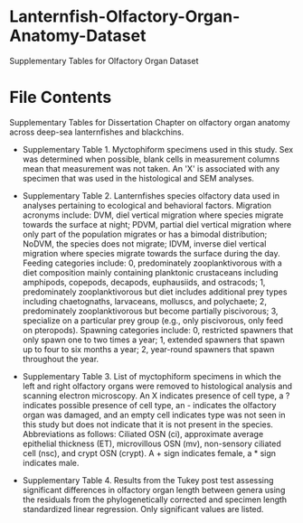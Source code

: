 # Lanternfish-Olfactory-Organ-Anatomy-Dataset
Supplementary Tables for Olfactory Organ Dataset
# File Contents
Supplementary Tables for Dissertation Chapter on olfactory organ anatomy across deep-sea lanternfishes and blackchins.
- Supplementary Table 1.
	Myctophiform specimens used in this study. Sex was determined when possible, blank cells in measurement columns mean that measurement was not taken. An 'X' is associated with any specimen that was used in the histological and SEM analyses.
	
- Supplementary Table 2.
	Lanternfishes species olfactory data used in analyses pertaining to ecological and behavioral factors. Migration acronyms include: DVM, diel vertical migration where species migrate towards the surface at night; PDVM, partial diel vertical migration where only part of the population migrates or has a bimodal distribution; NoDVM, the species does not migrate; IDVM, inverse diel vertical migration where species migrate towards the surface during the day. Feeding categories include: 0, predominately zooplanktivorous with a diet composition mainly containing planktonic crustaceans including amphipods, copepods, decapods, euphausiids, and ostracods; 1, predominately zooplanktivorous but diet includes additional prey types including chaetognaths, larvaceans, molluscs, and polychaete; 2, predominately zooplanktivorous but become partially piscivorous; 3, specialize on a particular prey group (e.g., only piscivorous, only feed on pteropods). Spawning categories include: 0, restricted spawners that only spawn one to two times a year; 1, extended spawners that spawn up to four to six months a year; 2, year-round spawners that spawn throughout the year.
			
- Supplementary Table 3.
	List of myctophiform specimens in which the left and right olfactory organs were removed to histological analysis and scanning electron microscopy. An X indicates presence of cell type, a ? indicates possible presence of cell type, an -  indicates the olfactory organ was damaged, and an empty cell indicates type was not seen in this study but does not indicate that it is not present in the species. Abbreviations as follows: Ciliated OSN (ci), approximate average epithelial thickness (ET), microvillous OSN (mv), non-sensory ciliated cell (nsc), and crypt OSN (crypt). A + sign indicates female, a * sign indicates male.
			
- Supplementary Table 4.
	Results from the Tukey post test assessing significant differences in olfactory organ length between genera using the residuals from the phylogenetically corrected and specimen length standardized linear regression. Only significant values are listed.
